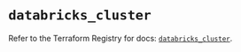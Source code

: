 # `databricks_cluster`

Refer to the Terraform Registry for docs: [`databricks_cluster`](https://registry.terraform.io/providers/databricks/databricks/1.36.1/docs/resources/cluster).
